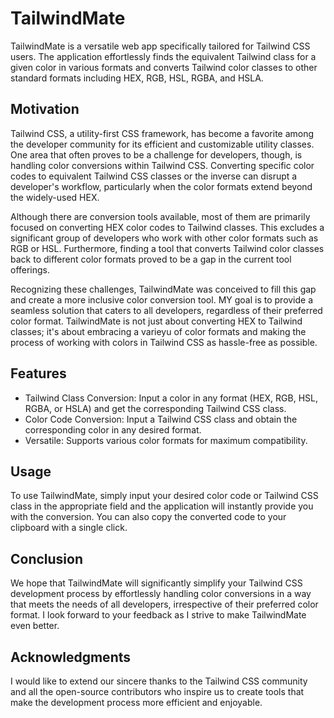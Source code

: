 # TailwindMate
TailwindMate is a versatile web app specifically tailored for Tailwind CSS users. The application effortlessly finds the equivalent Tailwind class for a given color in various formats and converts Tailwind color classes to other standard formats including HEX, RGB, HSL, RGBA, and HSLA.

## Motivation
Tailwind CSS, a utility-first CSS framework, has become a favorite among the developer community for its efficient and customizable utility classes. One area that often proves to be a challenge for developers, though, is handling color conversions within Tailwind CSS. Converting specific color codes to equivalent Tailwind CSS classes or the inverse can disrupt a developer's workflow, particularly when the color formats extend beyond the widely-used HEX.

Although there are conversion tools available, most of them are primarily focused on converting HEX color codes to Tailwind classes. This excludes a significant group of developers who work with other color formats such as RGB or HSL. Furthermore, finding a tool that converts Tailwind color classes back to different color formats proved to be a gap in the current tool offerings.

Recognizing these challenges, TailwindMate was conceived to fill this gap and create a more inclusive color conversion tool. MY goal is to provide a seamless solution that caters to all developers, regardless of their preferred color format. TailwindMate is not just about converting HEX to Tailwind classes; it's about embracing a varieyu of color formats and making the process of working with colors in Tailwind CSS as hassle-free as possible.

## Features
- Tailwind Class Conversion: Input a color in any format (HEX, RGB, HSL, RGBA, or HSLA) and get the corresponding Tailwind CSS class.
- Color Code Conversion: Input a Tailwind CSS class and obtain the corresponding color in any desired format.
- Versatile: Supports various color formats for maximum compatibility.

## Usage
To use TailwindMate, simply input your desired color code or Tailwind CSS class in the appropriate field and the application will instantly provide you with the conversion. You can also copy the converted code to your clipboard with a single click.

## Conclusion
We hope that TailwindMate will significantly simplify your Tailwind CSS development process by effortlessly handling color conversions in a way that meets the needs of all developers, irrespective of their preferred color format. I look forward to your feedback as I strive to make TailwindMate even better.

## Acknowledgments
I would like to extend our sincere thanks to the Tailwind CSS community and all the open-source contributors who inspire us to create tools that make the development process more efficient and enjoyable.




